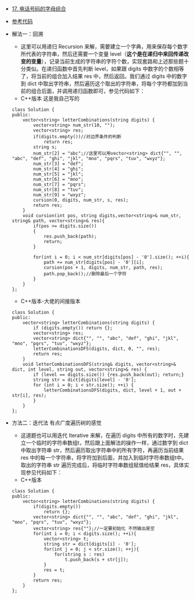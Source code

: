 - [17. 电话号码的字母组合](https://leetcode-cn.com/problems/letter-combinations-of-a-phone-number/)
- [参考代码](https://github.com/grandyang/leetcode/issues/17)
- 解法一：回溯
    + 这里可以用递归 Recursion 来解，需要建立一个字典，用来保存每个数字所代表的字符串，然后还需要一个变量 level（**这个是在递归中来回传递改变的变量**），记录当前生成的字符串的字符个数，实现套路和上述那些题十分类似。在递归函数中首先判断 level，如果跟 digits 中数字的个数相等了，将当前的组合加入结果 res 中，然后返回。我们通过 digits 中的数字到 dict 中取出字符串，然后遍历这个取出的字符串，将每个字符都加到当前的组合后面，并调用递归函数即可，参见代码如下：
    + C++版本 这是我自己写的
    ```
    class Solution {
    public:
        vector<string> letterCombinations(string digits) {
            vector<string> num_str(10, "");
            vector<string> res;
            if(digits.empty())//对边界条件的判断
                return res;
            string s;
            num_str[2] = "abc";//这里可以用vector<string> dict{"", "", "abc", "def", "ghi", "jkl", "mno", "pqrs", "tuv", "wxyz"};
            num_str[3] = "def";
            num_str[4] = "ghi";
            num_str[5] = "jkl";
            num_str[6] = "mno";
            num_str[7] = "pqrs";
            num_str[8] = "tuv";
            num_str[9] = "wxyz";
            cursion(0, digits, num_str, s, res);
            return res;
        }
        void cursion(int pos, string digits,vector<string>& num_str, string& path, vector<string>& res){
            if(pos >= digits.size())
            {
                res.push_back(path);
                return;
            }
                
            for(int i = 0; i < num_str[digits[pos] - '0'].size(); ++i){
                path += num_str[digits[pos] - '0'][i];
                cursion(pos + 1, digits, num_str, path, res);
                path.pop_back();//删除最后一个字符
            }
        }
    };
    ```
    + C++版本-大佬的间接版本
    ```
   class Solution {
    public:
        vector<string> letterCombinations(string digits) {
            if (digits.empty()) return {};
            vector<string> res;
            vector<string> dict{"", "", "abc", "def", "ghi", "jkl", "mno", "pqrs", "tuv", "wxyz"};
            letterCombinationsDFS(digits, dict, 0, "", res);
            return res;
        }
        void letterCombinationsDFS(string& digits, vector<string>& dict, int level, string out, vector<string>& res) {
            if (level == digits.size()) {res.push_back(out); return;}
            string str = dict[digits[level] - '0'];
            for (int i = 0; i < str.size(); ++i) {
                letterCombinationsDFS(digits, dict, level + 1, out + str[i], res);
            }
        }
    }; 
    ```

- 方法二：迭代法 有点广度遍历树的感觉
    + 这道题也可以用迭代 Iterative 来解，在遍历 digits 中所有的数字时，先建立一个临时的字符串数组t，然后跟上面解法的操作一样，通过数字到 dict 中取出字符串 str，然后遍历取出字符串中的所有字符，再遍历当前结果 res 中的每一个字符串，将字符加到后面，并加入到临时字符串数组t中。取出的字符串 str 遍历完成后，将临时字符串数组赋值给结果 res，具体实现参见代码如下：
    + C++版本
    ```
    class Solution {
    public:
        vector<string> letterCombinations(string digits) {
            if(digits.empty())
                return {};
            vector<string> dict{"", "", "abc", "def", "ghi", "jkl", "mno", "pqrs", "tuv", "wxyz"};
            vector<string> res{""};//一定要初始化 不然输出是空
            for(int i = 0; i < digits.size(); ++i){
                vector<string> t;
                string str = dict[digits[i] - '0'];
                for(int j = 0; j < str.size(); ++j){
                    for(string s : res)
                        t.push_back(s + str[j]);
                }
                res = t;
            }
            return res;
        }
    };
    ```